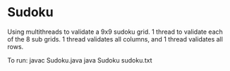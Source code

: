 # Sudoku

Using multithreads to validate a 9x9 sudoku grid. 
1 thread to validate each of the 8 sub grids. 
1 thread validates all columns, and 1 thread validates all rows. 

To run: 
javac Sudoku.java
java Sudoku sudoku.txt
